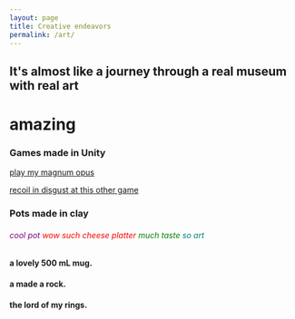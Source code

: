 ```yaml
---
layout: page
title: Creative endeavors
permalink: /art/
---
```



## It's almost like a journey through a real museum with real art
# amazing


### Games made in Unity
<!-- put a screenshot here -->
[play my magnum opus](https://spiritofbadrng.itch.io/pinball-2v01b "Pinball")

<!-- put a screenshot here -->
[recoil in disgust at this other game](https://spiritofbadrng.itch.io/futbol "futbol")
<!-- this game doens't even work, can we upload a working copy -->


### Pots made in clay
###### <span style="color: purple"> cool pot </span> <span style="color: red"> wow such cheese platter </span> <span style="color: green"> much taste </span> <span style="color: teal"> so art </span>
 
#### a lovely 500 mL mug.
#### a made a rock.
#### the lord of my rings.
<!-- put some photographs of pots here -->

